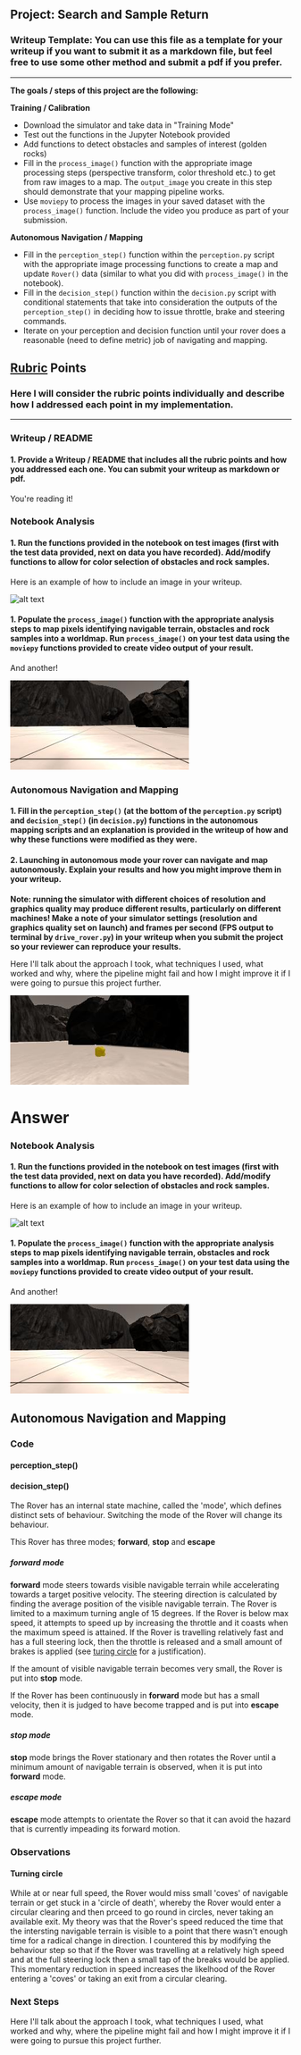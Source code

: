 ## Project: Search and Sample Return
### Writeup Template: You can use this file as a template for your writeup if you want to submit it as a markdown file, but feel free to use some other method and submit a pdf if you prefer.

---


**The goals / steps of this project are the following:**  

**Training / Calibration**  

* Download the simulator and take data in "Training Mode"
* Test out the functions in the Jupyter Notebook provided
* Add functions to detect obstacles and samples of interest (golden rocks)
* Fill in the `process_image()` function with the appropriate image processing steps (perspective transform, color threshold etc.) to get from raw images to a map.  The `output_image` you create in this step should demonstrate that your mapping pipeline works.
* Use `moviepy` to process the images in your saved dataset with the `process_image()` function.  Include the video you produce as part of your submission.

**Autonomous Navigation / Mapping**

* Fill in the `perception_step()` function within the `perception.py` script with the appropriate image processing functions to create a map and update `Rover()` data (similar to what you did with `process_image()` in the notebook). 
* Fill in the `decision_step()` function within the `decision.py` script with conditional statements that take into consideration the outputs of the `perception_step()` in deciding how to issue throttle, brake and steering commands. 
* Iterate on your perception and decision function until your rover does a reasonable (need to define metric) job of navigating and mapping.  

[//]: # (Image References)

[image1]: ./misc/rover_image.jpg
[image2]: ./calibration_images/example_grid1.jpg
[image3]: ./calibration_images/example_rock1.jpg 

## [Rubric](https://review.udacity.com/#!/rubrics/916/view) Points
### Here I will consider the rubric points individually and describe how I addressed each point in my implementation.  

---
### Writeup / README

#### 1. Provide a Writeup / README that includes all the rubric points and how you addressed each one.  You can submit your writeup as markdown or pdf.  

You're reading it!

### Notebook Analysis
#### 1. Run the functions provided in the notebook on test images (first with the test data provided, next on data you have recorded). Add/modify functions to allow for color selection of obstacles and rock samples.
Here is an example of how to include an image in your writeup.

![alt text][image1]

#### 1. Populate the `process_image()` function with the appropriate analysis steps to map pixels identifying navigable terrain, obstacles and rock samples into a worldmap.  Run `process_image()` on your test data using the `moviepy` functions provided to create video output of your result. 
And another! 

![alt text][image2]
### Autonomous Navigation and Mapping

#### 1. Fill in the `perception_step()` (at the bottom of the `perception.py` script) and `decision_step()` (in `decision.py`) functions in the autonomous mapping scripts and an explanation is provided in the writeup of how and why these functions were modified as they were.


#### 2. Launching in autonomous mode your rover can navigate and map autonomously.  Explain your results and how you might improve them in your writeup.  

**Note: running the simulator with different choices of resolution and graphics quality may produce different results, particularly on different machines!  Make a note of your simulator settings (resolution and graphics quality set on launch) and frames per second (FPS output to terminal by `drive_rover.py`) in your writeup when you submit the project so your reviewer can reproduce your results.**

Here I'll talk about the approach I took, what techniques I used, what worked and why, where the pipeline might fail and how I might improve it if I were going to pursue this project further.  



![alt text][image3]

# Answer

### Notebook Analysis
#### 1. Run the functions provided in the notebook on test images (first with the test data provided, next on data you have recorded). Add/modify functions to allow for color selection of obstacles and rock samples.
Here is an example of how to include an image in your writeup.

![alt text][image1]

#### 1. Populate the `process_image()` function with the appropriate analysis steps to map pixels identifying navigable terrain, obstacles and rock samples into a worldmap.  Run `process_image()` on your test data using the `moviepy` functions provided to create video output of your result. 
And another! 

![alt text][image2]
## Autonomous Navigation and Mapping

### Code 
#### perception_step()

#### decision_step()
The Rover has an internal state machine, called the 'mode', which defines distinct sets of behaviour. Switching the mode of the Rover will change its behaviour. 

This Rover has three modes; **forward**, **stop** and **escape**

##### forward mode
**forward** mode steers towards visible navigable terrain while accelerating towards a target positive velocity. The steering direction is calculated by finding the average position of the visible navigable terrain. The Rover is limited to a maximum turning angle of 15 degrees. If the Rover is below max speed, it attempts to speed up by increasing the throttle and it coasts when the maximum speed is attained. If the Rover is travelling relatively fast and has a full steering lock, then the throttle is released and a small amount of brakes is applied (see [turing circle](#Turing-circle) for a justification).

If the amount of visible navigable terrain becomes very small, the Rover is put into **stop** mode.

If the Rover has been continuously in **forward** mode but has a small velocity, then it is judged to have become trapped and is put into **escape** mode.   

##### stop mode
**stop** mode brings the Rover stationary and then rotates the Rover until a minimum amount of navigable terrain is observed, when it is put into **forward** mode.

##### escape mode
**escape** mode attempts to orientate the Rover so that it can avoid the hazard that is currently impeading its forward motion. 

### Observations

#### Turning circle
While at or near full speed, the Rover would miss small 'coves' of navigable terrain or get stuck in a 'circle of death', whereby the Rover would enter a circular clearing and then prceed to go round in circles, never taking an available exit. My theory was that the Rover's speed reduced the time that the intersting navigable terrain is visible to a point that there wasn't enough time for a radical change in direction. I countered this by modifying the behaviour step so that if the Rover was travelling at a relatively high speed and at the full steering lock then a small tap of the breaks would be applied. This momentary reduction in speed increases the likelhood of the Rover entering a 'coves' or taking an exit from a circular clearing.        

### Next Steps
Here I'll talk about the approach I took, what techniques I used, what worked and why, where the pipeline might fail and how I might improve it if I were going to pursue this project further.